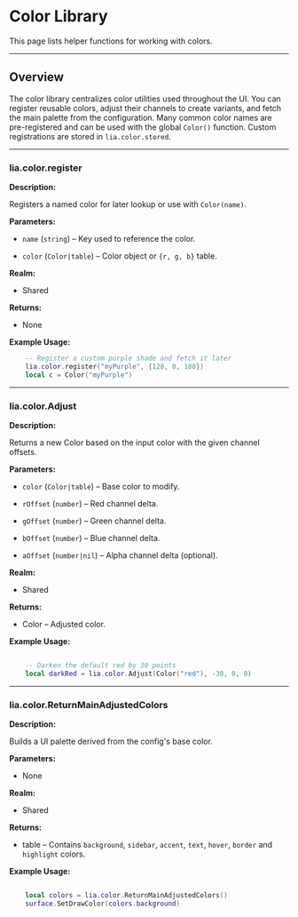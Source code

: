 # Color Library

This page lists helper functions for working with colors.

---

## Overview

The color library centralizes color utilities used throughout the UI. You can register reusable colors, adjust their channels to create variants, and fetch the main palette from the configuration. Many common color names are pre-registered and can be used with the global `Color()` function. Custom registrations are stored in `lia.color.stored`.

---

### lia.color.register

**Description:**

Registers a named color for later lookup or use with `Color(name)`.

**Parameters:**

* `name` (`string`) – Key used to reference the color.


* `color` (`Color|table`) – Color object or `{r, g, b}` table.


**Realm:**

* Shared


**Returns:**

* None


**Example Usage:**

```lua
    -- Register a custom purple shade and fetch it later
    lia.color.register("myPurple", {128, 0, 180})
    local c = Color("myPurple")
```

---

### lia.color.Adjust

**Description:**

Returns a new Color based on the input color with the given channel offsets.

**Parameters:**

* `color` (`Color|table`) – Base color to modify.


* `rOffset` (`number`) – Red channel delta.


* `gOffset` (`number`) – Green channel delta.


* `bOffset` (`number`) – Blue channel delta.


* `aOffset` (`number|nil`) – Alpha channel delta (optional).


**Realm:**

* Shared


**Returns:**

* Color – Adjusted color.


**Example Usage:**

```lua

    -- Darken the default red by 30 points
    local darkRed = lia.color.Adjust(Color("red"), -30, 0, 0)
```

---

### lia.color.ReturnMainAdjustedColors

**Description:**

Builds a UI palette derived from the config's base color.

**Parameters:**

* None


**Realm:**

* Shared


**Returns:**

* table – Contains `background`, `sidebar`, `accent`, `text`, `hover`, `border` and `highlight` colors.


**Example Usage:**

```lua

    local colors = lia.color.ReturnMainAdjustedColors()
    surface.SetDrawColor(colors.background)
```


